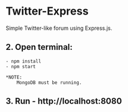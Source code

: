 # Twitter-Express
Simple Twitter-like forum using Express.js.

## 2. Open terminal:
	- npm install
	- npm start
    
    *NOTE:
        MongoDB must be running.
	
## 3. Run - http://localhost:8080